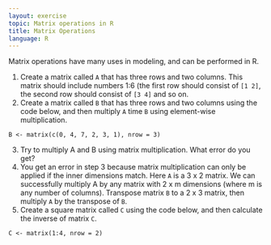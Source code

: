 ```yaml
---
layout: exercise
topic: Matrix operations in R
title: Matrix Operations
language: R
---
```


Matrix operations have many uses in modeling, and can be performed in R.

1. Create a matrix called `A` that has three rows and two columns. This matrix should include numbers 1:6 (the first row should consist of `[1 2]`, the second row should consist of `[3 4]` and so on.
2. Create a matrix called `B` that has three rows and two columns using the code below, and then multiply `A` time `B` using element-wise multiplication.
```
B <- matrix(c(0, 4, 7, 2, 3, 1), nrow = 3)
```
3. Try to multiply A and B using matrix multiplication. What error do you get?
4. You get an error in step 3 because matrix multiplication can only be applied if the inner dimensions match. Here `A` is a 3 x 2 matrix. We can successfully multiply A by any matrix with 2 x m dimensions (where m is any number of columns). Transpose matrix `B` to a 2 x 3 matrix, then multiply `A` by the transpose of `B`.
5. Create a square matrix called `C` using the code below, and then calculate the inverse of matrix `C`.
```
C <- matrix(1:4, nrow = 2)
```

